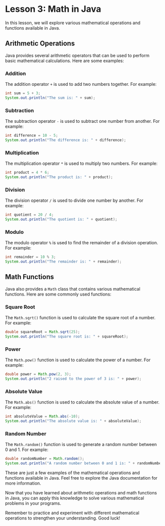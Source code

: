 # Lesson 3: Math in Java

In this lesson, we will explore various mathematical operations and functions available in Java.

## Arithmetic Operations

Java provides several arithmetic operators that can be used to perform basic mathematical calculations. Here are some examples:

### Addition

The addition operator `+` is used to add two numbers together. For example:

```java
int sum = 5 + 3;
System.out.println("The sum is: " + sum);
```

### Subtraction

The subtraction operator `-` is used to subtract one number from another. For example:

```java
int difference = 10 - 5;
System.out.println("The difference is: " + difference);
```

### Multiplication

The multiplication operator `*` is used to multiply two numbers. For example:

```java
int product = 4 * 6;
System.out.println("The product is: " + product);
```

### Division

The division operator `/` is used to divide one number by another. For example:

```java
int quotient = 20 / 4;
System.out.println("The quotient is: " + quotient);
```

### Modulo

The modulo operator `%` is used to find the remainder of a division operation. For example:

```java
int remainder = 10 % 3;
System.out.println("The remainder is: " + remainder);
```

## Math Functions

Java also provides a `Math` class that contains various mathematical functions. Here are some commonly used functions:

### Square Root

The `Math.sqrt()` function is used to calculate the square root of a number. For example:

```java
double squareRoot = Math.sqrt(25);
System.out.println("The square root is: " + squareRoot);
```

### Power

The `Math.pow()` function is used to calculate the power of a number. For example:

```java
double power = Math.pow(2, 3);
System.out.println("2 raised to the power of 3 is: " + power);
```

### Absolute Value

The `Math.abs()` function is used to calculate the absolute value of a number. For example:

```java
int absoluteValue = Math.abs(-10);
System.out.println("The absolute value is: " + absoluteValue);
```

### Random Number

The `Math.random()` function is used to generate a random number between 0 and 1. For example:

```java
double randomNumber = Math.random();
System.out.println("A random number between 0 and 1 is: " + randomNumber);
```

These are just a few examples of the mathematical operations and functions available in Java. Feel free to explore the Java documentation for more information.

Now that you have learned about arithmetic operations and math functions in Java, you can apply this knowledge to solve various mathematical problems in your programs.

Remember to practice and experiment with different mathematical operations to strengthen your understanding. Good luck!
